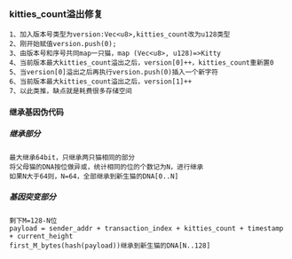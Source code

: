 ﻿### kitties_count溢出修复
	1、加入版本号类型为version:Vec<u8>,kitties_count改为u128类型
	2、刚开始赋值version.push(0);
	3、由版本号和序号共同map一只猫，map (Vec<u8>, u128)=>Kitty
	4、当前版本最大kitties_count溢出之后，version[0]++，kitties_count重新置0
	5、当version[0]溢出之后再执行version.push(0)插入一个新字符
	6、当前版本最大kitties_count溢出之后，version[1]++
	7、以此类推，缺点就是耗费很多存储空间

#### 继承基因伪代码
##### 继承部分
	最大继承64bit，只继承两只猫相同的部分
	将父母猫的DNA按位做异或，统计相同的位的个数记为N，进行继承
	如果N大于64则，N=64，全部继承到新生猫的DNA[0..N]

##### 基因突变部分
	剩下M=128-N位
	payload = sender_addr + transaction_index + kitties_count + timestamp + current_height
	first_M_bytes(hash(payload))继承到新生猫的DNA[N..128]

